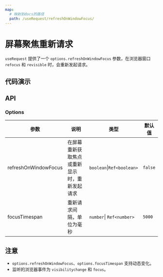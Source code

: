 ```yaml
---
map:
  # 映射到docs的路径
  path: /useRequest/refreshOnWindowFocus/
---
```


# 屏幕聚焦重新请求

`useRequest` 提供了一个 `options.refreshOnWindowFocus` 参数，在浏览器窗口 `refocus` 和 `revisible` 时，会重新发起请求。

## 代码演示

<demo src="./demo/demo.vue"
  language="vue"
  title=""
  desc="你可以点击浏览器外部，再点击当前页面来体验效果（或者隐藏当前页面，重新展示），如果和上一次请求间隔大于 5000ms，则会重新请求一次。"> </demo>

## API

### Options

| 参数 | 说明 | 类型 | 默认值 |
| --- | --- | --- | --- |
| refreshOnWindowFocus | 在屏幕重新获取焦点或重新显示时，重新发起请求 | `boolean`\|`Ref<boolean>` | `false` |
| focusTimespan | 重新请求间隔，单位为毫秒 | `number`\| `Ref<number>` | `5000` |

## 注意

- `options.refreshOnWindowFocus`、`options.focusTimespan` 支持动态变化。
- 监听的浏览器事件为 `visibilitychange` 和 `focus`。
